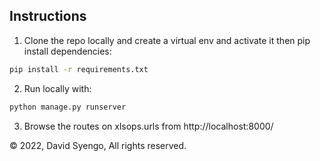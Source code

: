 ## Instructions
1. Clone the repo locally and create a virtual env and activate it then pip install dependencies:
```cmd
pip install -r requirements.txt
```

2. Run locally with:
```cmd
python manage.py runserver
```
3. Browse the routes on xlsops.urls from http://localhost:8000/<route>

&copy; 2022, David Syengo, All rights reserved.
